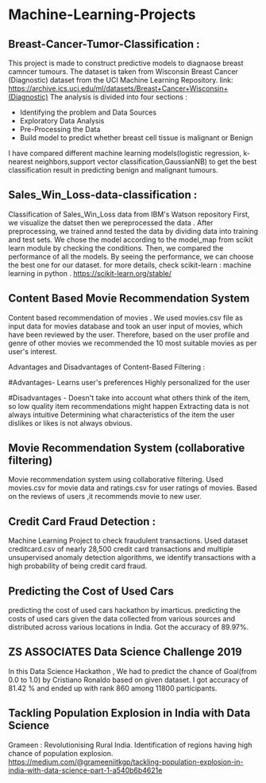 # Machine-Learning-Projects

## Breast-Cancer-Tumor-Classification :

This project is made to construct predictive models to diagnaose breast camncer tumours. The dataset is taken from Wisconsin Breast Cancer (Diagnostic) dataset from the UCI Machine Learning Repository. link: https://archive.ics.uci.edu/ml/datasets/Breast+Cancer+Wisconsin+(Diagnostic) The analysis is divided into four sections :

- Identifying the problem and Data Sources 
- Exploratory Data Analysis 
- Pre-Processing the Data 
- Build model to predict whether breast cell tissue is malignant or Benign

I have compared different machine learning models(logistic regression, k-nearest neighbors,support vector classification,GaussianNB) to get the best classification result in predicting benign and malignant tumours.

## Sales_Win_Loss-data-classification :

Classification of Sales_Win_Loss data from IBM's Watson repository First, we visualize the datset then we pereprocessed the data . After preprocessing, we trained annd tested the data by dividing data into training and test sets. We chose the model according to the model_map from scikit learn module by checking the conditions. Then, we compared the performance of all the models. By seeing the performance, we can choose the best one for our dataset. for more details, check scikit-learn : machine learning in python . https://scikit-learn.org/stable/


## Content Based Movie Recommendation System

Content based recommendation of movies . We used movies.csv file as input data for movies database and took an user input of movies, which have been reviewed by the user. Therefore, based on the user profile and genre of other movies we recommended the 10 most suitable movies as per user's interest.

Advantages and Disadvantages of Content-Based Filtering :

#Advantages- Learns user's preferences Highly personalized for the user

#Disadvantages - Doesn't take into account what others think of the item, so low quality item recommendations might happen Extracting data is not always intuitive Determining what characteristics of the item the user dislikes or likes is not always obvious.


## Movie Recommendation System (collaborative filtering)

Movie recommendation system using collaborative filtering. Used movies.csv for movie data and ratings.csv for user ratings of movies.
Based on the reviews of users ,it recommends movie to new user.


## Credit Card Fraud Detection :

Machine Learning Project to check fraudulent transactions. Used dataset creditcard.csv of  nearly 28,500 credit card transactions and multiple unsupervised anomaly detection algorithms, we  identify transactions with a high probability of being credit card fraud.  

## Predicting the Cost of Used Cars

predicting the cost of used cars hackathon by imarticus.
predicting the costs of used cars given the data collected from various sources and distributed across various locations in India.
Got the accuracy of 89.97%.

## ZS ASSOCIATES Data Science Challenge 2019

In this Data Science Hackathon , We had to predict the chance of Goal(from 0.0 to 1.0) by Cristiano Ronaldo based on given dataset. I got accuracy of 81.42 % and ended up with rank 860 among 11800 participants.

## Tackling Population Explosion in India with Data Science
Grameen : Revolutionising Rural India.
Identification of regions having high chance of population explosion.
https://medium.com/@grameeniitkgp/tackling-population-explosion-in-india-with-data-science-part-1-a540b6b4621e


